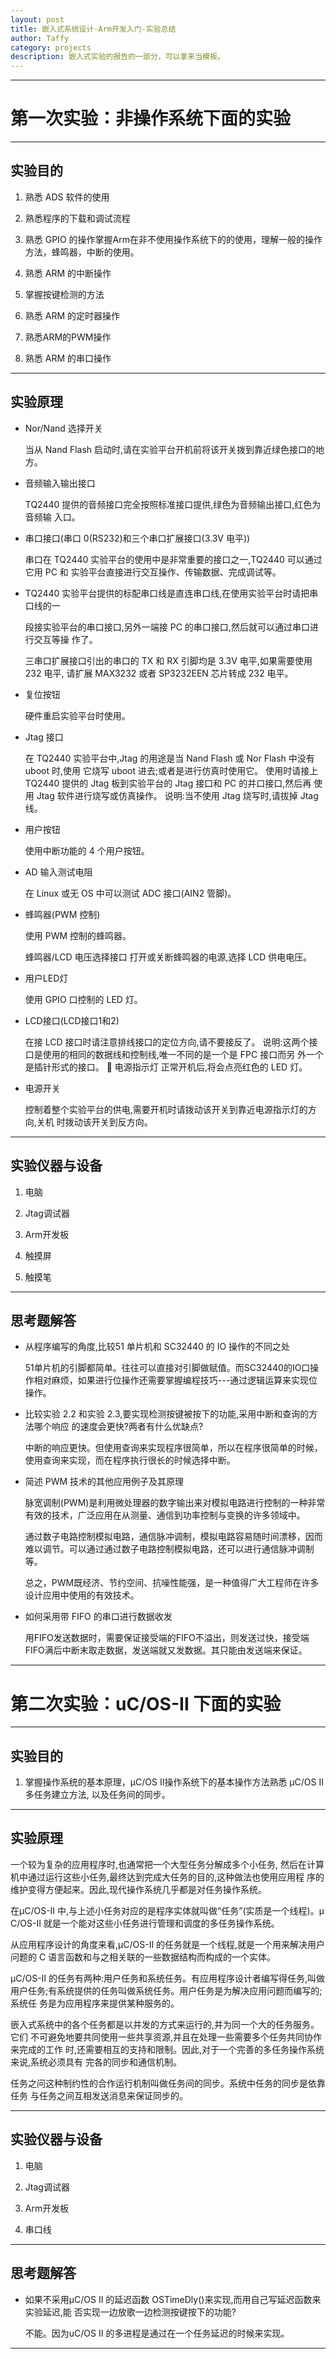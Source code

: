 ```yaml
---
layout: post
title: 嵌入式系统设计-Arm开发入门-实验总结
author: Taffy
category: projects
description: 嵌入式实验的报告的一部分，可以拿来当模板。
---
```


--------------------------

# 第一次实验：非操作系统下面的实验

--------------- 

## 实验目的

1. 熟悉 ADS 软件的使用

2. 熟悉程序的下载和调试流程

3. 熟悉 GPIO 的操作掌握Arm在非不使用操作系统下的的使用，理解一般的操作方法，蜂鸣器，中断的使用。

1. 熟悉 ARM 的中断操作

2. 掌握按键检测的方法

1. 熟悉 ARM 的定时器操作

2. 熟悉ARM的PWM操作

3. 熟悉 ARM 的串口操作

-----------------

## 实验原理

-   Nor/Nand 选择开关

    当从 Nand Flash 启动时,请在实验平台开机前将该开关拨到靠近绿色接口的地方。

-   音频输入输出接口

    TQ2440 提供的音频接口完全按照标准接口提供,绿色为音频输出接口,红色为音频输
    入口。

-   串口接口(串口 0(RS232)和三个串口扩展接口(3.3V 电平))

    串口在 TQ2440 实验平台的使用中是非常重要的接口之一,TQ2440 可以通过它用 PC 和
    实验平台直接进行交互操作、传输数据、完成调试等。

-   TQ2440 实验平台提供的标配串口线是直连串口线,在使用实验平台时请把串口线的一

    段接实验平台的串口接口,另外一端接 PC 的串口接口,然后就可以通过串口进行交互等操 作了。

    三串口扩展接口引出的串口的 TX 和 RX 引脚均是 3.3V 电平,如果需要使用 232 电平, 请扩展 MAX3232 或者 SP3232EEN 芯片转成 232 电平。

-   复位按钮

    硬件重启实验平台时使用。

-   Jtag 接口

    在 TQ2440 实验平台中,Jtag 的用途是当 Nand Flash 或 Nor Flash 中没有 uboot 时,使用
    它烧写 uboot 进去;或者是进行仿真时使用它。
    使用时请接上 TQ2440 提供的 Jtag 板到实验平台的 Jtag 接口和 PC 的并口接口,然后再
    使用 Jtag 软件进行烧写或仿真操作。 说明:当不使用 Jtag 烧写时,请拔掉 Jtag 线。

-   用户按钮

    使用中断功能的 4 个用户按钮。

-   AD 输入测试电阻

    在 Linux 或无 OS 中可以测试 ADC 接口(AIN2 管脚)。

-   蜂鸣器(PWM 控制)

    使用 PWM 控制的蜂鸣器。

    蜂鸣器/LCD 电压选择接口 打开或关断蜂鸣器的电源,选择 LCD 供电电压。

-   用户LED灯

    使用 GPIO 口控制的 LED 灯。

-   LCD接口(LCD接口1和2)

    在接 LCD 接口时请注意排线接口的定位方向,请不要接反了。 说明:这两个接口是使用的相同的数据线和控制线,唯一不同的是一个是 FPC 接口而另
    外一个是插针形式的接口。  电源指示灯
    正常开机后,将会点亮红色的 LED 灯。

-   电源开关

    控制着整个实验平台的供电,需要开机时请拨动该开关到靠近电源指示灯的方向,关机
    时拨动该开关到反方向。

--------------------

## 实验仪器与设备  

1. 电脑

2. Jtag调试器

3. Arm开发板

4. 触摸屏

5. 触摸笔

------------

## 思考题解答

-   从程序编写的角度,比较51 单片机和 SC32440 的 IO 操作的不同之处 

    51单片机的引脚都简单。往往可以直接对引脚做赋值。而SC32440的IO口操作相对麻烦，如果进行位操作还需要掌握编程技巧---通过逻辑运算来实现位操作。

-   比较实验 2.2 和实验 2.3,要实现检测按键被按下的功能,采用中断和查询的方法哪个响应
的速度会更快?两者有什么优缺点?

    中断的响应更快。但使用查询来实现程序很简单，所以在程序很简单的时候，使用查询来实现，而在程序执行很长的时候选择中断。

-   简述 PWM 技术的其他应用例子及其原理

    脉宽调制(PWM)是利用微处理器的数字输出来对模拟电路进行控制的一种非常有效的技术，广泛应用在从测量、通信到功率控制与变换的许多领域中。
    
    通过数子电路控制模拟电路，通信脉冲调制，模拟电路容易随时间漂移，因而难以调节。可以通过通过数子电路控制模拟电路，还可以进行通信脉冲调制等。

    总之，PWM既经济、节约空间、抗噪性能强，是一种值得广大工程师在许多设计应用中使用的有效技术。

-   如何采用带 FIFO 的串口进行数据收发

    用FIFO发送数据时，需要保证接受端的FIFO不溢出，则发送过快，接受端FIFO满后中断末取走数据，发送端就又发数据。其只能由发送端来保证。

------------------------

# 第二次实验：uC/OS-II 下面的实验

-------------

## 实验目的

1. 掌握操作系统的基本原理，μC/OS II操作系统下的基本操作方法熟悉 μC/OS II 多任务建立方法, 以及任务间的同步。

------------

## 实验原理

一个较为复杂的应用程序时,也通常把一个大型任务分解成多个小任务, 然后在计算机中通过运行这些小任务,最终达到完成大任务的目的,这种做法也使用应用程 序的维护变得方便起来。因此,现代操作系统几乎都是对任务操作系统。

在μC/OS-II 中,与上述小任务对应的是程序实体就叫做“任务”(实质是一个线程)。μ C/OS-II 就是一个能对这些小任务进行管理和调度的多任务操作系统。

从应用程序设计的角度来看,μC/OS-II 的任务就是一个线程,就是一个用来解决用户 问题的 C 语言函数和与之相关联的一些数据结构而构成的一个实体。

μC/OS-II 的任务有两种:用户任务和系统任务。有应用程序设计者编写得任务,叫做 用户任务;有系统提供的任务叫做系统任务。用户任务是为解决应用问题而编写的;系统任 务是为应用程序来提供某种服务的。

嵌入式系统中的各个任务都是以并发的方式来运行的,并为同一个大的任务服务。它们 不可避免地要共同使用一些共享资源,并且在处理一些需要多个任务共同协作来完成的工作 时,还需要相互的支持和限制。因此,对于一个完善的多任务操作系统来说,系统必须具有 完各的同步和通信机制。

任务之问这种制约性的合作运行机制叫做任务间的同步。系统中任务的同步是依靠任务 与任务之间互相发送消息来保证同步的。

-------------

## 实验仪器与设备  

1. 电脑

2. Jtag调试器

3. Arm开发板

5. 串口线


-------------

## 思考题解答

-   如果不采用μC/OS II 的延迟函数 OSTimeDly()来实现,而用自己写延迟函数来实验延迟,能
否实现一边放歌一边检测按键按下的功能? 

    不能。因为uC/OS II 的多进程是通过在一个任务延迟的时候来实现。

----------------


